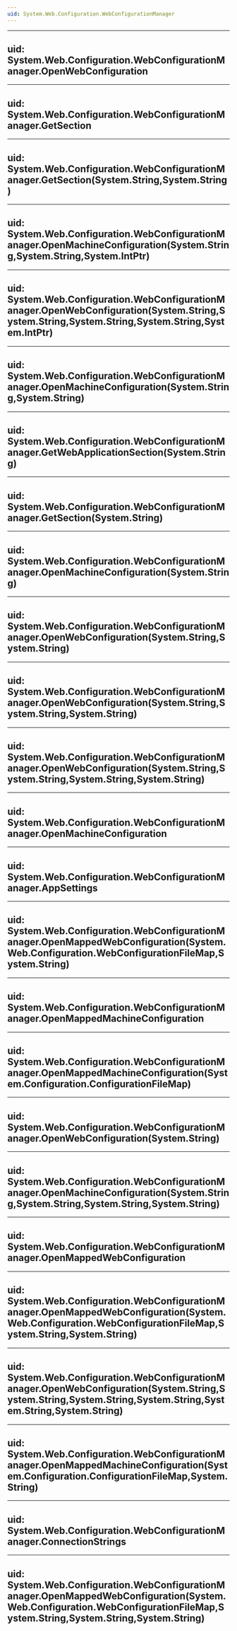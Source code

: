 ```yaml
---
uid: System.Web.Configuration.WebConfigurationManager
---
```


---
uid: System.Web.Configuration.WebConfigurationManager.OpenWebConfiguration
---

---
uid: System.Web.Configuration.WebConfigurationManager.GetSection
---

---
uid: System.Web.Configuration.WebConfigurationManager.GetSection(System.String,System.String)
---

---
uid: System.Web.Configuration.WebConfigurationManager.OpenMachineConfiguration(System.String,System.String,System.IntPtr)
---

---
uid: System.Web.Configuration.WebConfigurationManager.OpenWebConfiguration(System.String,System.String,System.String,System.String,System.IntPtr)
---

---
uid: System.Web.Configuration.WebConfigurationManager.OpenMachineConfiguration(System.String,System.String)
---

---
uid: System.Web.Configuration.WebConfigurationManager.GetWebApplicationSection(System.String)
---

---
uid: System.Web.Configuration.WebConfigurationManager.GetSection(System.String)
---

---
uid: System.Web.Configuration.WebConfigurationManager.OpenMachineConfiguration(System.String)
---

---
uid: System.Web.Configuration.WebConfigurationManager.OpenWebConfiguration(System.String,System.String)
---

---
uid: System.Web.Configuration.WebConfigurationManager.OpenWebConfiguration(System.String,System.String,System.String)
---

---
uid: System.Web.Configuration.WebConfigurationManager.OpenWebConfiguration(System.String,System.String,System.String,System.String)
---

---
uid: System.Web.Configuration.WebConfigurationManager.OpenMachineConfiguration
---

---
uid: System.Web.Configuration.WebConfigurationManager.AppSettings
---

---
uid: System.Web.Configuration.WebConfigurationManager.OpenMappedWebConfiguration(System.Web.Configuration.WebConfigurationFileMap,System.String)
---

---
uid: System.Web.Configuration.WebConfigurationManager.OpenMappedMachineConfiguration
---

---
uid: System.Web.Configuration.WebConfigurationManager.OpenMappedMachineConfiguration(System.Configuration.ConfigurationFileMap)
---

---
uid: System.Web.Configuration.WebConfigurationManager.OpenWebConfiguration(System.String)
---

---
uid: System.Web.Configuration.WebConfigurationManager.OpenMachineConfiguration(System.String,System.String,System.String,System.String)
---

---
uid: System.Web.Configuration.WebConfigurationManager.OpenMappedWebConfiguration
---

---
uid: System.Web.Configuration.WebConfigurationManager.OpenMappedWebConfiguration(System.Web.Configuration.WebConfigurationFileMap,System.String,System.String)
---

---
uid: System.Web.Configuration.WebConfigurationManager.OpenWebConfiguration(System.String,System.String,System.String,System.String,System.String,System.String)
---

---
uid: System.Web.Configuration.WebConfigurationManager.OpenMappedMachineConfiguration(System.Configuration.ConfigurationFileMap,System.String)
---

---
uid: System.Web.Configuration.WebConfigurationManager.ConnectionStrings
---

---
uid: System.Web.Configuration.WebConfigurationManager.OpenMappedWebConfiguration(System.Web.Configuration.WebConfigurationFileMap,System.String,System.String,System.String)
---
